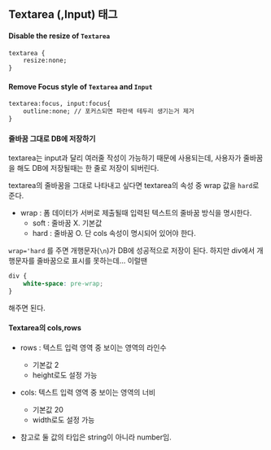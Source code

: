 ## Textarea (,Input) 태그 

#### Disable the resize of `Textarea`

```html
textarea {
	resize:none;
}	
```



#### Remove Focus style of `Textarea` and `Input`

```html
textarea:focus, input:focus{
	outline:none; // 포커스되면 파란색 테두리 생기는거 제거	
}
```



#### 줄바꿈 그대로 DB에 저장하기

textarea는 input과 달리 여러줄 작성이 가능하기 때문에 사용되는데, 사용자가 줄바꿈을 해도 DB에 저장될때는 한 줄로 저장이 되버린다.

textarea의 줄바꿈을 그대로 나타내고 싶다면 textarea의 속성 중 wrap 값을 `hard`로 준다.

- wrap : 폼 데이터가 서버로 제출될때 입력된 텍스트의 줄바꿈 방식을 명시한다. 
  - soft : 줄바꿈 X. 기본값
  - hard : 줄바꿈 O. 단 cols 속성이 명시되어 있어야 한다.

`wrap='hard` 를 주면 개행문자(`\n`)가 DB에 성공적으로 저장이 된다. 하지만 div에서 개행문자를 줄바꿈으로 표시를 못하는데... 이럴땐

```css
div {
	white-space: pre-wrap;
}
```

해주면 된다. 



#### Textarea의 cols,rows

- rows : 텍스트 입력 영역 중 보이는 영역의 라인수 
  - 기본값 2
  - height로도 설정 가능
- cols: 텍스트 입력 영역 중 보이는 영역의 너비 
  - 기본값 20
  - width로도 설정 가능

- 참고로 둘 값의 타입은 string이 아니라 number임.